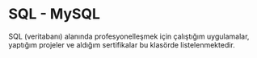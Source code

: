 # SQL - MySQL
SQL (veritabanı) alanında profesyonelleşmek için çalıştığım uygulamalar, yaptığım projeler ve aldığım sertifikalar bu klasörde listelenmektedir.
